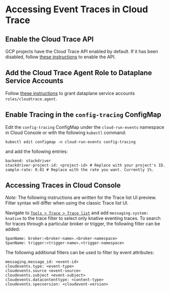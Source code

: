 # Accessing Event Traces in Cloud Trace

## Enable the Cloud Trace API

GCP projects have the Cloud Trace API enabled by default. If it has been disabled, follow [these
instructions](https://cloud.google.com/trace/docs/setup#gcp-config) to enable the API.

## Add the Cloud Trace Agent Role to Dataplane Service Accounts

Follow [these instructions](../install/dataplane-service-account.md#create-a-google-cloud-service-account-to-interact-with-pubsub) to grant dataplane service accounts `roles/cloudtrace.agent`.

## Enable Tracing in the `config-tracing` ConfigMap

Edit the `config-tracing` ConfigMap under the `cloud-run-events` namespace in Cloud Console or with the following `kubectl` command:

```shell
kubectl edit configmap -n cloud-run-events config-tracing
```

and add the following entries:

```
backend: stackdriver
stackdriver-project-id: <project-id> # Replace with your project's ID.
sample-rate: 0.01 # Replace with the rate you want. Currently 1%.
```

## Accessing Traces in Cloud Console

_Note:_ The following instructions are written for the Trace list UI preview. Filter syntax will differ when using the classic Trace list UI.

Navigate to [`Tools > Trace > Trace list`](https://console.cloud.google.com/traces/list) and add `messaging.system: knative` to the trace filter to select only knative eventing traces. To search for traces through a particular broker or trigger, the following filter can be added:

```
SpanName: broker:<broker-name>.<broker-namespace>
SpanName: trigger:<trigger-name>.<trigger-namespace>
```

The following additional filters can be used to filter by event attributes:

```
messaging.message_id: <event-id>
cloudevents.type: <event-type>
cloudevents.source <event-source>
cloudevents.subject <event-subject>
cloudevents.datacontenttype: <content-type>
cloudevents.specversion: <cloudevent-version>
```
